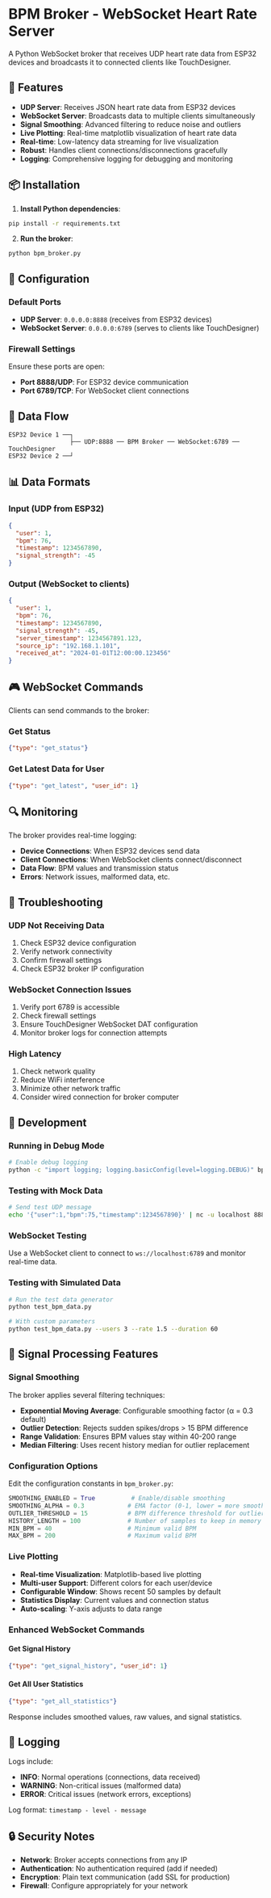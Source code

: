 # BPM Broker - WebSocket Heart Rate Server

A Python WebSocket broker that receives UDP heart rate data from ESP32 devices and broadcasts it to connected clients like TouchDesigner.

## 🚀 Features

- **UDP Server**: Receives JSON heart rate data from ESP32 devices
- **WebSocket Server**: Broadcasts data to multiple clients simultaneously
- **Signal Smoothing**: Advanced filtering to reduce noise and outliers
- **Live Plotting**: Real-time matplotlib visualization of heart rate data
- **Real-time**: Low-latency data streaming for live visualization
- **Robust**: Handles client connections/disconnections gracefully
- **Logging**: Comprehensive logging for debugging and monitoring

## 📦 Installation

1. **Install Python dependencies**:
```bash
pip install -r requirements.txt
```

2. **Run the broker**:
```bash
python bpm_broker.py
```

## 🔧 Configuration

### Default Ports
- **UDP Server**: `0.0.0.0:8888` (receives from ESP32 devices)
- **WebSocket Server**: `0.0.0.0:6789` (serves to clients like TouchDesigner)

### Firewall Settings
Ensure these ports are open:
- **Port 8888/UDP**: For ESP32 device communication
- **Port 6789/TCP**: For WebSocket client connections

## 📡 Data Flow

```
ESP32 Device 1 ──┐
                 ├── UDP:8888 ── BPM Broker ── WebSocket:6789 ── TouchDesigner
ESP32 Device 2 ──┘
```

## 📊 Data Formats

### Input (UDP from ESP32)
```json
{
  "user": 1,
  "bpm": 76,
  "timestamp": 1234567890,
  "signal_strength": -45
}
```

### Output (WebSocket to clients)
```json
{
  "user": 1,
  "bpm": 76,
  "timestamp": 1234567890,
  "signal_strength": -45,
  "server_timestamp": 1234567891.123,
  "source_ip": "192.168.1.101",
  "received_at": "2024-01-01T12:00:00.123456"
}
```

## 🎮 WebSocket Commands

Clients can send commands to the broker:

### Get Status
```json
{"type": "get_status"}
```

### Get Latest Data for User
```json
{"type": "get_latest", "user_id": 1}
```

## 🔍 Monitoring

The broker provides real-time logging:
- **Device Connections**: When ESP32 devices send data
- **Client Connections**: When WebSocket clients connect/disconnect
- **Data Flow**: BPM values and transmission status
- **Errors**: Network issues, malformed data, etc.

## 🐛 Troubleshooting

### UDP Not Receiving Data
1. Check ESP32 device configuration
2. Verify network connectivity
3. Confirm firewall settings
4. Check ESP32 broker IP configuration

### WebSocket Connection Issues
1. Verify port 6789 is accessible
2. Check firewall settings
3. Ensure TouchDesigner WebSocket DAT configuration
4. Monitor broker logs for connection attempts

### High Latency
1. Check network quality
2. Reduce WiFi interference
3. Minimize other network traffic
4. Consider wired connection for broker computer

## 🔧 Development

### Running in Debug Mode
```bash
# Enable debug logging
python -c "import logging; logging.basicConfig(level=logging.DEBUG)" bpm_broker.py
```

### Testing with Mock Data
```bash
# Send test UDP message
echo '{"user":1,"bpm":75,"timestamp":1234567890}' | nc -u localhost 8888
```

### WebSocket Testing
Use a WebSocket client to connect to `ws://localhost:6789` and monitor real-time data.

### Testing with Simulated Data
```bash
# Run the test data generator
python test_bpm_data.py

# With custom parameters
python test_bpm_data.py --users 3 --rate 1.5 --duration 60
```

## 🎯 Signal Processing Features

### Signal Smoothing
The broker applies several filtering techniques:
- **Exponential Moving Average**: Configurable smoothing factor (α = 0.3 default)
- **Outlier Detection**: Rejects sudden spikes/drops > 15 BPM difference
- **Range Validation**: Ensures BPM values stay within 40-200 range
- **Median Filtering**: Uses recent history median for outlier replacement

### Configuration Options
Edit the configuration constants in `bpm_broker.py`:
```python
SMOOTHING_ENABLED = True          # Enable/disable smoothing
SMOOTHING_ALPHA = 0.3            # EMA factor (0-1, lower = more smoothing)
OUTLIER_THRESHOLD = 15           # BPM difference threshold for outliers
HISTORY_LENGTH = 100             # Number of samples to keep in memory
MIN_BPM = 40                     # Minimum valid BPM
MAX_BPM = 200                    # Maximum valid BPM
```

### Live Plotting
- **Real-time Visualization**: Matplotlib-based live plotting
- **Multi-user Support**: Different colors for each user/device
- **Configurable Window**: Shows recent 50 samples by default
- **Statistics Display**: Current values and connection status
- **Auto-scaling**: Y-axis adjusts to data range

### Enhanced WebSocket Commands

#### Get Signal History
```json
{"type": "get_signal_history", "user_id": 1}
```

#### Get All User Statistics
```json
{"type": "get_all_statistics"}
```

Response includes smoothed values, raw values, and signal statistics.

## 📝 Logging

Logs include:
- **INFO**: Normal operations (connections, data received)
- **WARNING**: Non-critical issues (malformed data)
- **ERROR**: Critical issues (network errors, exceptions)

Log format: `timestamp - level - message`

## 🔒 Security Notes

- **Network**: Broker accepts connections from any IP
- **Authentication**: No authentication required (add if needed)
- **Encryption**: Plain text communication (add SSL for production)
- **Firewall**: Configure appropriately for your network
